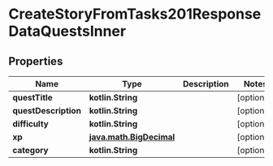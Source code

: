 
# CreateStoryFromTasks201ResponseDataQuestsInner

## Properties
| Name | Type | Description | Notes |
| ------------ | ------------- | ------------- | ------------- |
| **questTitle** | **kotlin.String** |  |  [optional] |
| **questDescription** | **kotlin.String** |  |  [optional] |
| **difficulty** | **kotlin.String** |  |  [optional] |
| **xp** | [**java.math.BigDecimal**](java.math.BigDecimal.md) |  |  [optional] |
| **category** | **kotlin.String** |  |  [optional] |



